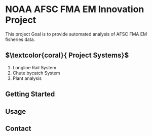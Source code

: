  

# NOAA AFSC FMA EM Innovation Project

 This project Goal is  to provide automated analysis of  AFSC FMA EM fisheries data. 
 
## $\textcolor{coral}{ Project Systems}$
  1. Longline Rail System
  2. Chute bycatch System
  3.  Plant analysis 


## Getting Started


## Usage


## Contact

